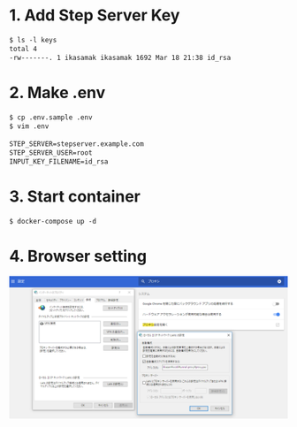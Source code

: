# 1. Add Step Server Key

    $ ls -l keys
    total 4
    -rw-------. 1 ikasamak ikasamak 1692 Mar 18 21:38 id_rsa

# 2. Make .env

    $ cp .env.sample .env
    $ vim .env

    STEP_SERVER=stepserver.example.com
    STEP_SERVER_USER=root
    INPUT_KEY_FILENAME=id_rsa

# 3. Start container

    $ docker-compose up -d

# 4. Browser setting

![proxy.pac setting](https://raw.githubusercontent.com/ikasam/tunnel-proxy/images/chrome-setting.PNG)
